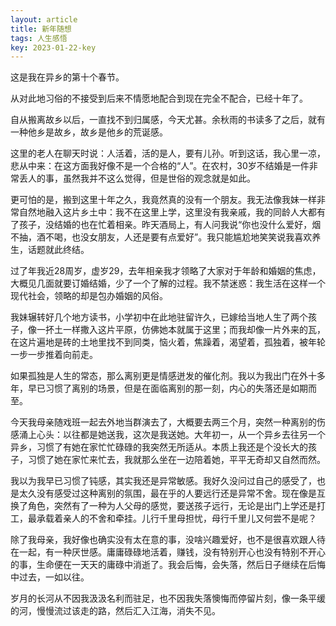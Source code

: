 ```yaml
---
layout: article
title: 新年随想
tags: 人生感悟
key: 2023-01-22-key
---
```

这是我在异乡的第十个春节。
<!--more-->

从对此地习俗的不接受到后来不情愿地配合到现在完全不配合，已经十年了。

自从搬离故乡以后，一直找不到归属感，今天尤甚。余秋雨的书读多了之后，就有一种他乡是故乡，故乡是他乡的荒诞感。

这里的老人在聊天时说：人活着，活的是人，要有儿孙。听到这话，我心里一凉，悲从中来：在这方面我好像不是一个合格的“人”。在农村，30岁不结婚是一件非常丢人的事，虽然我并不这么觉得，但是世俗的观念就是如此。

更可怕的是，搬到这里十年之久，我竟然真的没有一个朋友。我无法像我妹一样非常自然地融入这片乡土中：我不在这里上学，这里没有我亲戚，我的同龄人大都有了孩子，没结婚的也在忙着相亲。昨天酒局上，有人问我说“你也没什么爱好，烟不抽，酒不喝，也没女朋友，人还是要有点爱好”。我只能尴尬地笑笑说我喜欢养生，话题就此终结。

过了年我近28周岁，虚岁29，去年相亲我才领略了大家对于年龄和婚姻的焦虑，大概见几面就要订婚结婚，少了一个了解的过程。我不禁迷惑：我生活在这样一个现代社会，领略的却是包办婚姻的风俗。

我妹辗转好几个地方读书，小学初中在此地驻留许久，已嫁给当地人生了两个孩子，像一抔土一样撒入这片平原，仿佛她本就属于这里；而我却像一片外来的瓦，在这片遍地是砖的土地里找不到同类，恼火着，焦躁着，渴望着，孤独着，被年轮一步一步推着向前走。

如果孤独是人生的常态，那么离别更是情感迸发的催化剂。我以为我出门在外十多年，早已习惯了离别的场景，但是在面临离别的那一刻，内心的失落还是如期而至。

今天我母亲随戏班一起去外地当群演去了，大概要去两三个月，突然一种离别的伤感涌上心头：以往都是她送我，这次是我送她。大年初一，从一个异乡去往另一个异乡，习惯了有她在家忙忙碌碌的我突然无所适从。本质上我还是个没长大的孩子，习惯了她在家忙来忙去，我就那么坐在一边陪着她，平平无奇却又自然而然。

我以为我早已习惯了钝感，其实我还是异常敏感。我好久没问过自己的感受了，也是太久没有感受过这种离别的氛围，最在乎的人要远行还是异常不舍。现在像是互换了角色，突然有了一种为人父母的感觉，要送孩子远行，无论是出门上学还是打工，最承载着亲人的不舍和牵挂。儿行千里母担忧，母行千里儿又何尝不是呢？

除了我母亲，我好像也确实没有太在意的事，没啥兴趣爱好，也不是很喜欢跟人待在一起，有一种厌世感。庸庸碌碌地活着，赚钱，没有特别开心也没有特别不开心的事，生命便在一天天的庸碌中消逝了。我会后悔，会失落，然后日子继续在后悔中过去，一如以往。

岁月的长河从不因我汲汲名利而驻足，也不因我失落懊悔而停留片刻，像一条平缓的河，慢慢流过该走的路，然后汇入江海，消失不见。


